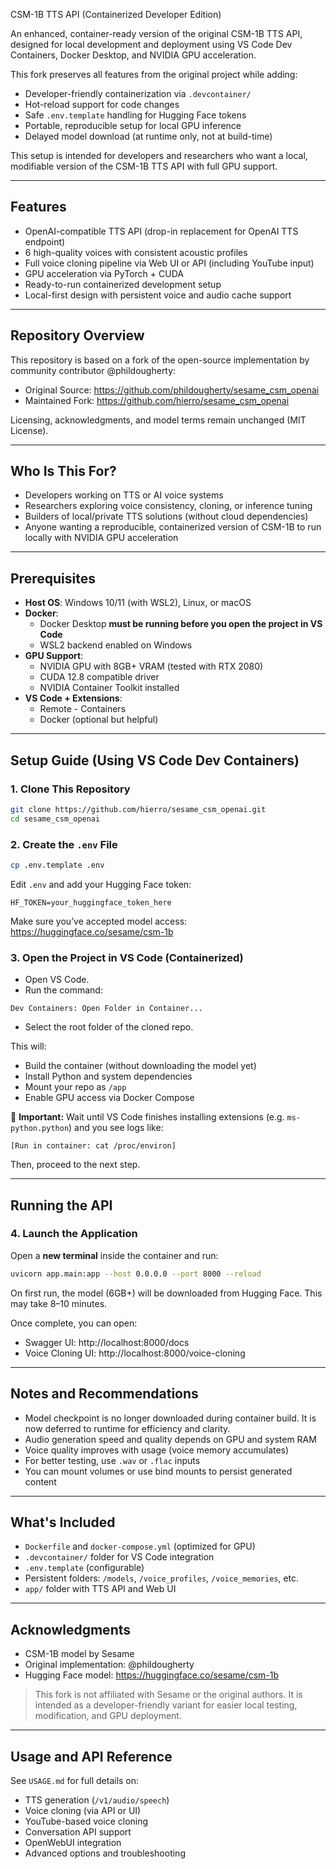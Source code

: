 CSM-1B TTS API (Containerized Developer Edition)

An enhanced, container-ready version of the original CSM-1B TTS API, designed for local development and deployment using VS Code Dev Containers, Docker Desktop, and NVIDIA GPU acceleration.

This fork preserves all features from the original project while adding:

- Developer-friendly containerization via `.devcontainer/`
- Hot-reload support for code changes
- Safe `.env.template` handling for Hugging Face tokens
- Portable, reproducible setup for local GPU inference
- Delayed model download (at runtime only, not at build-time)

This setup is intended for developers and researchers who want a local, modifiable version of the CSM-1B TTS API with full GPU support.

---

## Features

- OpenAI-compatible TTS API (drop-in replacement for OpenAI TTS endpoint)
- 6 high-quality voices with consistent acoustic profiles
- Full voice cloning pipeline via Web UI or API (including YouTube input)
- GPU acceleration via PyTorch + CUDA
- Ready-to-run containerized development setup
- Local-first design with persistent voice and audio cache support

---

## Repository Overview

This repository is based on a fork of the open-source implementation by community contributor @phildougherty:

- Original Source: https://github.com/phildougherty/sesame_csm_openai
- Maintained Fork: https://github.com/hierro/sesame_csm_openai

Licensing, acknowledgments, and model terms remain unchanged (MIT License).

---

## Who Is This For?

- Developers working on TTS or AI voice systems
- Researchers exploring voice consistency, cloning, or inference tuning
- Builders of local/private TTS solutions (without cloud dependencies)
- Anyone wanting a reproducible, containerized version of CSM-1B to run locally with NVIDIA GPU acceleration

---

## Prerequisites

- **Host OS**: Windows 10/11 (with WSL2), Linux, or macOS
- **Docker**:
  - Docker Desktop **must be running before you open the project in VS Code**
  - WSL2 backend enabled on Windows
- **GPU Support**:
  - NVIDIA GPU with 8GB+ VRAM (tested with RTX 2080)
  - CUDA 12.8 compatible driver
  - NVIDIA Container Toolkit installed
- **VS Code + Extensions**:
  - Remote - Containers
  - Docker (optional but helpful)

---

## Setup Guide (Using VS Code Dev Containers)

### 1. Clone This Repository
```bash
git clone https://github.com/hierro/sesame_csm_openai.git
cd sesame_csm_openai
```

### 2. Create the `.env` File
```bash
cp .env.template .env
```
Edit `.env` and add your Hugging Face token:
```
HF_TOKEN=your_huggingface_token_here
```
Make sure you’ve accepted model access:
https://huggingface.co/sesame/csm-1b

### 3. Open the Project in VS Code (Containerized)
- Open VS Code.
- Run the command:
```
Dev Containers: Open Folder in Container...
```
- Select the root folder of the cloned repo.

This will:
- Build the container (without downloading the model yet)
- Install Python and system dependencies
- Mount your repo as `/app`
- Enable GPU access via Docker Compose

📌 **Important:** Wait until VS Code finishes installing extensions (e.g. `ms-python.python`) and you see logs like:
```
[Run in container: cat /proc/environ]
```
Then, proceed to the next step.

---

## Running the API

### 4. Launch the Application
Open a **new terminal** inside the container and run:
```bash
uvicorn app.main:app --host 0.0.0.0 --port 8000 --reload
```

On first run, the model (6GB+) will be downloaded from Hugging Face. This may take 8–10 minutes.

Once complete, you can open:
- Swagger UI: http://localhost:8000/docs
- Voice Cloning UI: http://localhost:8000/voice-cloning

---

## Notes and Recommendations

- Model checkpoint is no longer downloaded during container build. It is now deferred to runtime for efficiency and clarity.
- Audio generation speed and quality depends on GPU and system RAM
- Voice quality improves with usage (voice memory accumulates)
- For better testing, use `.wav` or `.flac` inputs
- You can mount volumes or use bind mounts to persist generated content

---

## What's Included

- `Dockerfile` and `docker-compose.yml` (optimized for GPU)
- `.devcontainer/` folder for VS Code integration
- `.env.template` (configurable)
- Persistent folders: `/models`, `/voice_profiles`, `/voice_memories`, etc.
- `app/` folder with TTS API and Web UI

---

## Acknowledgments

- CSM-1B model by Sesame
- Original implementation: @phildougherty
- Hugging Face model: https://huggingface.co/sesame/csm-1b

> This fork is not affiliated with Sesame or the original authors. It is intended as a developer-friendly variant for easier local testing, modification, and GPU deployment.

---

## Usage and API Reference

See `USAGE.md` for full details on:
- TTS generation (`/v1/audio/speech`)
- Voice cloning (via API or UI)
- YouTube-based voice cloning
- Conversation API support
- OpenWebUI integration
- Advanced options and troubleshooting

